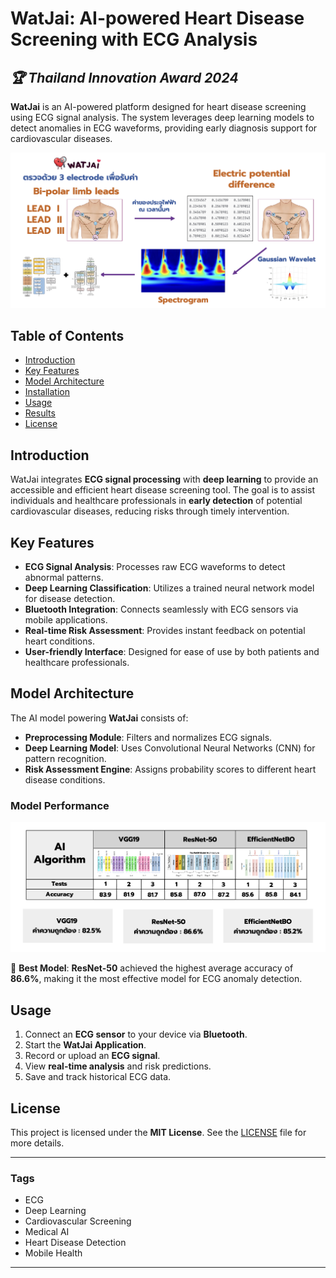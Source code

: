 # WatJai: AI-powered Heart Disease Screening with ECG Analysis  
## ***🏆 Thailand Innovation Award 2024***

**WatJai** is an AI-powered platform designed for heart disease screening using ECG signal analysis. The system leverages deep learning models to detect anomalies in ECG waveforms, providing early diagnosis support for cardiovascular diseases.

![Overview of WatJai System](src/WatJai_Diagram.png)

## Table of Contents

- [Introduction](#introduction)
- [Key Features](#key-features)
- [Model Architecture](#model-architecture)
- [Installation](#installation)
- [Usage](#usage)
- [Results](#results)
- [License](#license)

## Introduction  

WatJai integrates **ECG signal processing** with **deep learning** to provide an accessible and efficient heart disease screening tool. The goal is to assist individuals and healthcare professionals in **early detection** of potential cardiovascular diseases, reducing risks through timely intervention.

## Key Features  

- **ECG Signal Analysis**: Processes raw ECG waveforms to detect abnormal patterns.  
- **Deep Learning Classification**: Utilizes a trained neural network model for disease detection.  
- **Bluetooth Integration**: Connects seamlessly with ECG sensors via mobile applications.  
- **Real-time Risk Assessment**: Provides instant feedback on potential heart conditions.  
- **User-friendly Interface**: Designed for ease of use by both patients and healthcare professionals.  

## Model Architecture  

The AI model powering **WatJai** consists of:  

- **Preprocessing Module**: Filters and normalizes ECG signals.  
- **Deep Learning Model**: Uses Convolutional Neural Networks (CNN) for pattern recognition.  
- **Risk Assessment Engine**: Assigns probability scores to different heart disease conditions.  

### Model Performance  

![Overview of WatJai System](src/WatJai_Model.png)

🔹 **Best Model**: **ResNet-50** achieved the highest average accuracy of **86.6%**, making it the most effective model for ECG anomaly detection.

## Usage  

1. Connect an **ECG sensor** to your device via **Bluetooth**.  
2. Start the **WatJai Application**.  
3. Record or upload an **ECG signal**.  
4. View **real-time analysis** and risk predictions.  
5. Save and track historical ECG data.  

## License  

This project is licensed under the **MIT License**. See the [LICENSE](LICENSE) file for more details.

---

### Tags  

- ECG  
- Deep Learning  
- Cardiovascular Screening  
- Medical AI  
- Heart Disease Detection  
- Mobile Health  

---
